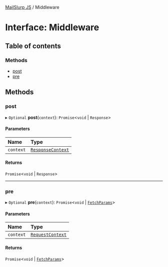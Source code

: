 [MailSlurp JS](../README.md) / Middleware

# Interface: Middleware

## Table of contents

### Methods

- [post](Middleware.md#post)
- [pre](Middleware.md#pre)

## Methods

### post

▸ `Optional` **post**(`context`): `Promise`<`void` \| `Response`\>

#### Parameters

| Name | Type |
| :------ | :------ |
| `context` | [`ResponseContext`](ResponseContext.md) |

#### Returns

`Promise`<`void` \| `Response`\>

___

### pre

▸ `Optional` **pre**(`context`): `Promise`<`void` \| [`FetchParams`](FetchParams.md)\>

#### Parameters

| Name | Type |
| :------ | :------ |
| `context` | [`RequestContext`](RequestContext.md) |

#### Returns

`Promise`<`void` \| [`FetchParams`](FetchParams.md)\>
